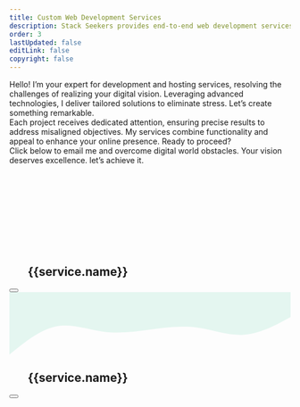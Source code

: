 ```yaml
---
title: Custom Web Development Services
description: Stack Seekers provides end-to-end web development services for businesses of all sizes. Our solutions include front-end and back-end development, CMS integration, API development, and performance optimization — all aligned to support your growth and digital transformation goals.
order: 3
lastUpdated: false
editLink: false
copyright: false
---
```


<div class="flex flex-column gap-4 my-4 line-height-3">
  <div>Hello! I’m your expert for development and hosting services, resolving the challenges of realizing your digital vision. Leveraging advanced technologies, I deliver tailored solutions to eliminate stress. Let’s create something remarkable.</div>

  <div>Each project receives dedicated attention, ensuring precise results to address misaligned objectives. My services combine functionality and appeal to enhance your online presence. Ready to proceed?</div>

  <div>Click below to email me and overcome digital world obstacles. Your vision deserves excellence. let’s achieve it.</div>
</div>

<div class="flex flex-wrap md:gap-4 gap-2 mt-0 md:mt-8">
    <TabView class="p-tabview-vertical md:flex hidden" :activeIndex="activeTabIndex" @tab-change="onTabChange">
      <!-- Tab Panels -->
      <TabPanel :header="`${service.name}`" leftIcon="pi pi-home" v-for= "(service, index) in services" :id="service.code">
        <div class="shadow-1 col-12 border-round-md vp-feature-item p-0 overflow-hidden" itemscope itemtype="https://schema.org/SoftwareApplication">
              <Svg/>
              <div class="px-4 m-2">
                  <div class="text-4xl font-bold mb-4">
                    <h2 itemprop="name" class="text-4xl">
                      <img v-if="service.icon" :src="`https://cdn.simpleicons.org/${service.icon}`" :alt="service.name" style="width: 28px;" loading="lazy" fetchpriority="high" class="mr-2"/>
                      {{service.name}}
                    </h2>
                  </div>
                  <Image v-if="service.code" :src="`/img/service/${service.code}.webp`" class="" :alt="service.name" width="100%"/>
                  <div class="my-4 flex flex-column gap-2 line-height-3">
                      <link itemprop="applicationCategory" :href="service.schema" />
                      <div itemprop="name" v-for= "(description, index) in service.descriptions" >
                        <div v-html="description"></div>
                      </div>
                      <a :href="`mailto:jiwan.cse@gmail.com?subject=Inquiry : ${service.name} Services`" size="large" class="flex justify-content-center text-center no-underline mt-4" aria-label="Send an Email"> 
                      <Button label="Book Now!" icon="pi pi-briefcase" severity="primary" raised rounded />
                      </a>
                  </div>
              </div>
          </div>
      </TabPanel>
    </TabView>
  <div class="grid my-6 md:col-6 p-0 md:hidden flex" :class="[{ 'md:col-12' : (index === services.length-1 || index === 0 || index === 3) }]" v-for= "(service, index) in services" :id="service.code">
      <div class="shadow-1 col-12 border-round-md vp-feature-item p-0 overflow-hidden" itemscope itemtype="https://schema.org/SoftwareApplication">
          <svg xmlns="http://www.w3.org/2000/svg" viewBox="0 0 1440 320"><path fill="#10b981" fill-opacity="0.1" d="M0,320L40,288C80,256,160,192,240,176C320,160,400,192,480,202.7C560,213,640,203,720,192C800,181,880,171,960,181.3C1040,192,1120,224,1200,218.7C1280,213,1360,171,1400,149.3L1440,128L1440,0L1400,0C1360,0,1280,0,1200,0C1120,0,1040,0,960,0C880,0,800,0,720,0C640,0,560,0,480,0C400,0,320,0,240,0C160,0,80,0,40,0L0,0Z"></path></svg>
          <div class="px-4 m-2">
              <div class="text-4xl font-bold mb-4">
                  <h2 itemprop="name" class="text-4xl">
                    <img v-if="service.icon" :src="`https://cdn.simpleicons.org/${service.icon}`" :alt="service.name" style="width: 28px;" loading="lazy" fetchpriority="high" class="mr-2"/>
                    {{service.name}}
                  </h2>
              </div>
              <Image v-if="service.code" :src="`/img/service/${service.code}.webp`" class="" :alt="service.name" width="100%"/>
              <div class="my-4 flex flex-column gap-2 line-height-3">
                  <link itemprop="applicationCategory" :href="service.schema" />
                  <div itemprop="name" v-for= "(description, index) in service.descriptions" >
                    <div v-html="description"></div>
                  </div>
                  <a :href="`mailto:jiwan.cse@gmail.com?subject=Inquiry : ${service.name} Services`" size="large" class="flex justify-content-center text-center no-underline mt-4" aria-label="Send an Email"> 
                  <Button label="Book Now!" icon="pi pi-briefcase" severity="primary" raised rounded />
                  </a>
              </div>
          </div>
      </div>
  </div>
</div>

<script setup lang="ts">
import { ref, watch,computed, onMounted, nextTick } from "vue";
import { useRouter, useRoute } from "vue-router";
import { services } from "@data/services.js";

const router = useRouter();
const route = useRoute();

// Map service codes to indices
const serviceMapping = services.reduce((acc, service, index) => {
  acc[`#${service.code}`] = index;
  return acc;
}, {});

const activeTabIndex = ref(serviceMapping[route.params.serviceCode] || 0);

// Watch for route changes to update the active tab
watch(
  () => route.hash,
  (newServiceCode) => {
    activeTabIndex.value = serviceMapping[newServiceCode] ?? 0;
  },
  { immediate: true }
);
// Handle tab change event to update the route
const onTabChange = (event) => {
  const service = services[event.index];
  if (service) {
    router.push(`/web-development-services/#${service.code}`);
  }
};
</script>
